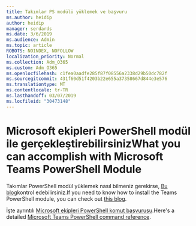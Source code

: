 ```yaml
---
title: Takımlar PS modülü yüklemek ve başvuru
ms.author: heidip
author: heidip
manager: serdards
ms.date: 3/6/2019
ms.audience: Admin
ms.topic: article
ROBOTS: NOINDEX, NOFOLLOW
localization_priority: Normal
ms.collection: Adm_O365
ms.custom: Adm_O365
ms.openlocfilehash: c1fea0aadfe285f87f08556a2338d29b50dc782f
ms.sourcegitcommit: 431f60d51f4203b22e655a37358667d844e3e576
ms.translationtype: MT
ms.contentlocale: tr-TR
ms.lasthandoff: 03/07/2019
ms.locfileid: "30473148"
---
```

# <a name="what-you-can-accomplish-with-microsoft-teams-powershell-module"></a><span data-ttu-id="645b8-102">Microsoft ekipleri PowerShell modül ile gerçekleştirebilirsiniz</span><span class="sxs-lookup"><span data-stu-id="645b8-102">What you can accomplish with Microsoft Teams PowerShell Module</span></span>

<span data-ttu-id="645b8-103">Takımlar PowerShell modül yüklemek nasıl bilmeniz gerekirse, [Bu blog](https://blogs.technet.microsoft.com/skypehybridguy/2017/11/07/microsoft-teams-powershell-support/)kontrol edebilirsiniz.</span><span class="sxs-lookup"><span data-stu-id="645b8-103">If you need to know how to install the Teams PowerShell module, you can check out [this blog](https://blogs.technet.microsoft.com/skypehybridguy/2017/11/07/microsoft-teams-powershell-support/).</span></span>

<span data-ttu-id="645b8-104">İşte ayrıntılı [Microsoft ekipleri PowerShell komut başvurusu](https://docs.microsoft.com/en-us/powershell/module/teams/?view=teams-ps).</span><span class="sxs-lookup"><span data-stu-id="645b8-104">Here's a detailed [Microsoft Teams PowerShell command reference](https://docs.microsoft.com/en-us/powershell/module/teams/?view=teams-ps).</span></span>
